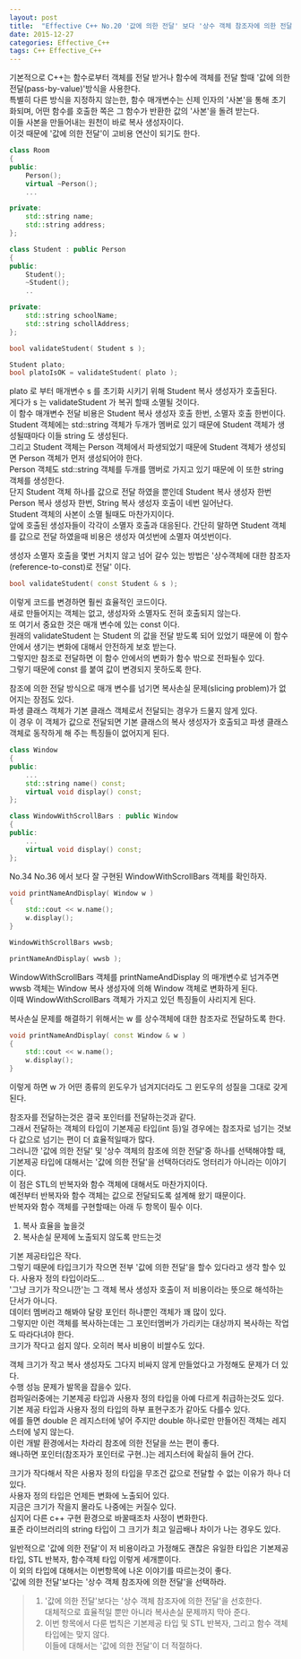 ```yaml
---
layout: post
title:  "Effective C++ No.20 '값에 의한 전달' 보다 '상수 객체 참조자에 의한 전달' 방식을 택하는 편이 대개 낫다"
date: 2015-12-27
categories: Effective_C++
tags: C++ Effective_C++
---
```


기본적으로 C++는 함수로부터 객체를 전달 받거나 함수에 객체를 전달 할때 '값에 의한 전달(pass-by-value)'방식을 사용한다.  
특별히 다른 방식을 지정하지 않는한, 함수 매개변수는 신제 인자의 '사본'을 통해 초기화되며, 어떤 함수를 호출한 쪽은 그 함수가 반환한 값의 '사본'을 돌려 받는다.  
이들 사본을 만들어내는 원천이 바로 복사 생성자이다.  
이것 때문에 '값에 의한 전달'이 고비용 연산이 되기도 한다.  

```c++
class Room
{
public:
    Person();
    virtual ~Person();
    ...

private:
    std::string name;
    std::string address;
};

class Student : public Person
{
public:
    Student();
    ~Student();
    ..

private:
    std::string schoolName;
    std::string schollAddress;
};
```

```c++
bool validateStudent( Student s );

Student plato;
bool platoIsOK = validateStudent( plato );
```

plato 로 부터 매개변수 s 를 초기화 시키기 위해 Student 복사 생성자가 호출된다.  
게다가 s 는 validateStudent 가 복귀 할때 소멸될 것이다.  
이 함수 매개변수 전달 비용은 Student 복사 생성자 호출 한번, 소멸자 호출 한번이다.  
Student 객체에는 std::string 객체가 두개가 멤버로 있기 때문에 Student 객체가 생성될때마다 이들 string 도 생성된다.  
그리고 Student 객체는 Person 객체에서 파생되었기 때문에 Student 객체가 생성되면 Person 객체가 먼저 생성되어야 한다.  
Person 객체도 std::string 객체를 두개를 맴버로 가지고 있기 때문에 이 또한 string 객체를 생성한다.  
단지 Student 객체 하나를 값으로 전달 하였을 뿐인데 Student 복사 생성자 한번 Person 복사 생성자 한번, String 복사 생성자 호출이 네번 일어난다.  
Student 객체의 사본이 소멸 될때도 마찬가지이다.  
앞에 호출된 생성자들이 각각이 소멸자 호출과 대응된다.
간단히 말하면 Student 객체를 값으로 전달 하였을때 비용은 생성자 여섯번에 소멸자 여섯번이다.  

생성자 소멸자 호출을 몇번 거치지 않고 넘어 갈수 있는 방법은 '상수객체에 대한 참조자(reference-to-const)로 전달' 이다.  

```c++
bool validateStudent( const Student & s );
```

이렇게 코드를 변경하면 훨씬 효율적인 코드이다.  
새로 만들어지는 객체는 없고, 생성자와 소멸자도 전혀 호출되지 않는다.  
또 여기서 중요한 것은 매개 변수에 있는 const 이다.  
원래의 validateStudent 는 Student 의 값을 전달 받도록 되어 있었기 때문에 이 함수 안에서 생기는 변화에 대해서 안전하게 보호 받는다.  
그렇지만 참조로 전달하면 이 함수 안에서의 변화가 함수 밖으로 전파될수 있다.  
그렇기 때문에 const 를 붙여 값이 변경되지 못하도록 한다.  

참조에 의한 전달 방식으로 매개 변수를 넘기면 복사손실 문제(slicing problem)가 없어지는 장점도 있다.  
파생 클래스 객체가 기본 클래스 객체로서 전달되는 경우가 드물지 않게 있다.  
이 경우 이 객체가 값으로 전달되면 기본 클래스의 복사 생성자가 호출되고 파생 클래스 객체로 동작하게 해 주는 특징들이 없어지게 된다.  

```c++
class Window
{
public:
    ...
    std::string name() const;
    virtual void display() const;
};

class WindowWithScrollBars : public Window
{
public:
    ...
    virtual void display() const;
};
```

No.34 No.36 에서 보다 잘 구현된 WindowWithScrollBars 객체를 확인하자.  

```c++
void printNameAndDisplay( Window w )
{
    std::cout << w.name();
    w.display();
}
```

```c++
WindowWithScrollBars wwsb;

printNameAndDisplay( wwsb );
```

WindowWithScrollBars 객체를  printNameAndDisplay 의 매개변수로 넘겨주면 wwsb 객체는 Window 복사 생성자에 의해 Window 객체로 변화하게 된다.  
이때 WindowWithScrollBars 객체가 가지고 있던 특징들이 사리지게 된다.  

복사손실 문제를 해결하기 위해서는 w 를 상수객체에 대한 참조자로 전달하도록 한다.  

```c++
void printNameAndDisplay( const Window & w )
{
    std::cout << w.name();
    w.display();
}
```

이렇게 하면 w 가 어떤 종류의 윈도우가 넘겨지더라도 그 윈도우의 성질을 그대로 갖게 된다.  

참조자를 전달하는것은 결국 포인터를 전달하는것과 같다.  
그래서 전달하는 객체의 타입이 기본제공 타입(int 등)일 경우에는 참조자로 넘기는 것보다 값으로 넘기는 편이 더 효율적일때가 많다.  
그러니깐 '값에 의한 전달' 및 '상수 객체의 참조에 의한 전달'중 하나를 선택해야할 때, 기본제공 타입에 대해서는 '값에 의한 전달'을 선택하더라도 엉터리가 아니라는 이야기 이다.  
이 점은 STL의 반복자와 함수 객체에 대해서도 마찬가지이다.  
예전부터 반복자와 함수 객체는 값으로 전달되도록 설계해 왔기 때문이다.  
반복자와 함수 객체를 구현할때는 아래 두 항목이 필수 이다.  
1. 복사 효율을 높을것  
2. 복사손실 문제에 노출되지 않도록 만드는것  

기본 제공타입은 작다.   
그렇기 때문에 타입크기가 작으면 전부 '값에 의한 전달'을 할수 있다라고 생각 할수 있다. 사용자 정의 타입이라도...  
'그냥 크기가 작으니깐'는 그 객체 복사 생성자 호출이 저 비용이라는 뜻으로 해석하는 단서가 아니다.  
데이터 멤버라고 해봐야 달랑 포인터 하나뿐인 객체가 꽤 많이 있다.  
그렇지만 이런 객체를 복사하는데는 그 포인터멤버가 가리키는 대상까지 복사하는 작업도 따라다녀야 한다.  
크기가 작다고 쉽지 않다. 오히러 복사 비용이 비쌀수도 있다.  

객체 크기가 작고 복사 생성자도 그다지 비싸지 않게 만들었다고 가정해도 문제가 더 있다.  
수행 성능 문제가 발목을 잡을수 있다.  
컴파일러중에는 기본제공 타입과 사용자 정의 타입을 아예 다르게 취급하는것도 있다.  
기본 제공 타입과 사용자 정의 타입의 하부 표현구조가 같아도 다를수 있다.  
에를 들면 double 은 레지스터에 넣어 주지만 double 하나로만 만들어진 객체는 레지스터에 넣지 않는다.  
이런 개발 환경에서는 차라리 참조에 의한 전달을 쓰는 편이 좋다.  
왜나하면 포인터(참조자가 포인터로 구현..)는 레지스터에 확실히 들어 간다.    

크기가 작다해서 작은 사용자 정의 타입을 무조건 값으로 전달할 수 없는 이유가 하나 더 있다.  
사용자 정의 타입은 언제든 변화에 노출되어 있다.  
지금은 크기가 작을지 몰라도 나중에는 커질수 있다.  
심지어 다른 c++ 구현 환경으로 바꿀때조차 사정이 변화한다.  
표준 라이브러리의 string 타입이 그 크기가 최고 일곱배나 차이가 나는 경우도 있다.  

일반적으로 '값에 의한 전달'이 저 비용이라고 가정해도 괜찮은 유일한 타입은 기본제공 타입, STL 반복자, 함수객체 타입 이렇게 세개뿐이다.  
이 외의 타입에 대해서는 이번항목에 나온 이야기를 따르는것이 좋다.  
'값에 의한 전달'보다는 '상수 객체 참조자에 의한 전달'을 선택하라.  


> 1. '값에 의한 전달'보다는 '상수 객체 참조자에 의한 전달'을 선호한다.  
>    대체적으로 효율적일 뿐만 아니라 복사손실 문제까지 막아 준다.  
> 2. 이번 항목에서 다룬 법칙은 기본제공 타입 및 STL 반복자, 그리고 함수 객체 타입에는 맞지 않다.  
>    이들에 대해서는 '값에 의한 전달'이 더 적절하다.  
